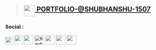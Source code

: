 ## <blockquote><a href="https://github.com/Shubhanshu-1507"><img src="https://img.icons8.com/nolan/2x/github.png" height="35" width="35" align="top"></a><a href="https://shubhanshu-1507.github.io/markdown-portfolio/"> PORTFOLIO-@SHUBHANSHU-1507</a></blockquote>
### Social : 
<a href="https://twitter.com/intent/follow?screen_name=shubhanshukus15"><img src="https://www.flaticon.com/svg/static/icons/svg/174/174876.svg" width="25" height="25"></a>
<a href="https://www.linkedin.com/in/shubhanshu-kushwaha-850b87141/"><img src="https://www.flaticon.com/svg/static/icons/svg/174/174857.svg" width="25" height="30"></a>
<a href="mailto:shubhanshukushwah2050@gmail.com"><img src="https://www.flaticon.com/svg/static/icons/svg/646/646187.svg" width="30" height="30"></a>
<a href="https://keybase.io/shubhanshu15_" rel="noopener" target="_blank"><img src="https://d33wubrfki0l68.cloudfront.net/d08c2ccfafc20d43b613da394cb5e94f49c66e9e/74733/assets/img/networks/keybase.svg" width="30" height="30" alt="Keybase Logo" draggable="false"></a>
<a href="https://www.facebook.com/shubhanshu.kushwaha.15/"><img src="https://www.flaticon.com/svg/static/icons/svg/733/733547.svg" width="30" height="30"></a>
<a href="https://t.me/Shubhanshu15"><img src="https://www.flaticon.com/svg/static/icons/svg/1532/1532545.svg" width="30" height="30"></a>
<a href="https://www.instagram.com/shubhanshu15_/"><img src="https://www.flaticon.com/svg/static/icons/svg/174/174855.svg" width="30" height="30" /></a>
<br>
